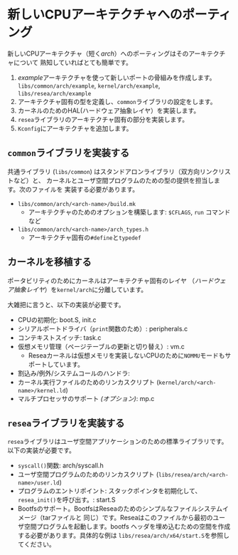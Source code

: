 # 新しいCPUアーキテクチャへのポーティング

新しいCPUアーキテクチャ（短く*arch*）へのポーティングはそのアーキテクチャについて
熟知していればとても簡単です。

1. *example*アーキテクチャを使って新しいポートの骨組みを作成します。
  `libs/common/arch/example`, `kernel/arch/example`, `libs/resea/arch/example`
2. アーキテクチャ固有の型を定義し、`common`ライブラリの設定をします。
3. カーネルのためのHAL(ハードウェア抽象レイヤ）を実装します。
4. `resea`ライブラリのアーキテクチャ固有の部分を実装します。
5. `Kconfig`にアーキテクチャを追加します。

## `common`ライブラリを実装する

共通ライブラリ (`libs/common`) はスタンドアロンライブラリ（双方向リンクリストなど）と、
カーネルとユーザ空間プログラムのための型の提供を担当します。次のファイルを
実装する必要があります。

- `libs/common/arch/<arch-name>/build.mk`
  - アーキテクチャのためのオプションを構築します: `$CFLAGS`, `run` コマンドなど
- `libs/common/arch/<arch-name>/arch_types.h`
  - アーキテクチャ固有の`#define`と`typedef`

## カーネルを移植する

ポータビリティのためにカーネルはアーキテクチャ固有のレイヤ
（*ハードウェア抽象レイヤ*）を`kernel/arch`に分離しています。

大雑把に言うと、以下の実装が必要です。

- CPUの初期化: boot.S, init.c
- シリアルポートドライバ（`print`関数のため）: peripherals.c
- コンテキストスイッチ: task.c
- 仮想メモリ管理（ページテーブルの更新と切り替え）: vm.c
  - Reseaカーネルは仮想メモリを実装しないCPUのために`NOMMU`モードもサポートしています。
- 割込み/例外/システムコールのハンドラ:
- カーネル実行ファイルのためのリンカスクリプト (`kernel/arch/<arch-name>/kernel.ld`)
- マルチプロセッサのサポート *(オプション)*: mp.c

## `resea`ライブラリを実装する

`resea`ライブラリはユーザ空間アプリケーションのための標準ライブラリです。
以下の実装が必要です。

- `syscall()`関数: arch/syscall.h
- ユーザ空間プログラムのためのリンカスクリプト (`libs/resea/arch/<arch-name>/user.ld`)
- プログラムのエントリポイント: スタックポインタを初期化して、`resea_init()`を呼び出す。: start.S
- Bootfsのサポート。BootfsはReseaのためのシンプルなファイルシステムイメージ（tarファイルと
  同じ）です。Reseaはこのファイルから最初のユーザ空間プログラムを起動します。bootfs
  ヘッダを埋め込むための空間を作成する必要があります。具体的な例は
  `libs/resea/arch/x64/start.S`を参照してください。

